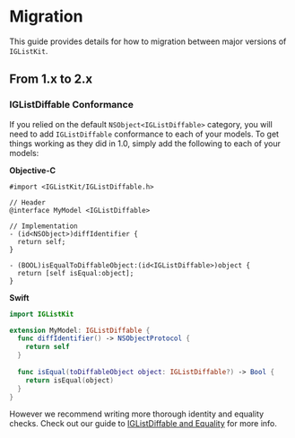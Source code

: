 # Migration

This guide provides details for how to migration between major versions of `IGListKit`.

## From 1.x to 2.x

### IGListDiffable Conformance

If you relied on the default `NSObject<IGListDiffable>` category, you will need to add `IGListDiffable` conformance to each of your models. To get things working as they did in 1.0, simply add the following to each of your models:

**Objective-C**
```objc
#import <IGListKit/IGListDiffable.h>

// Header
@interface MyModel <IGListDiffable>

// Implementation
- (id<NSObject>)diffIdentifier {
  return self;
}

- (BOOL)isEqualToDiffableObject:(id<IGListDiffable>)object {
  return [self isEqual:object];
}
```

**Swift**
```swift
import IGListKit

extension MyModel: IGListDiffable {
  func diffIdentifier() -> NSObjectProtocol {
    return self
  }
  
  func isEqual(toDiffableObject object: IGListDiffable?) -> Bool {
    return isEqual(object)
  }
}
```

However we recommend writing more thorough identity and equality checks. Check out our guide to [IGListDiffable and Equality](https://instagram.github.io/IGListKit/iglistdiffable-and-equality.html) for more info.